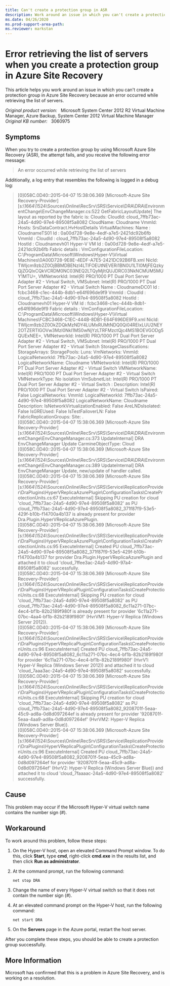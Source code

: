 ```yaml
---
title: Can't create a protection group in ASR
description: Work around an issue in which you can't create a protection group in Azure Site Recovery because an error occurred while retrieving the list of servers.
ms.date: 04/26/2020
ms.prod-support-area-path:
ms.reviewer: markstan
---
```

# Error retrieving the list of servers when you create a protection group in Azure Site Recovery

This article helps you work around an issue in which you can't create a protection group in Azure Site Recovery because an error occurred while retrieving the list of servers.

_Original product version:_ &nbsp; Microsoft System Center 2012 R2 Virtual Machine Manager, Azure Backup, System Center 2012 Virtual Machine Manager  
_Original KB number:_ &nbsp; 3060975

## Symptoms

When you try to create a protection group by using Microsoft Azure Site Recovery (ASR), the attempt fails, and you receive the following error message:

> An error occurred while retrieving the list of servers

Additionally, a log entry that resembles the following is logged in a debug log:

> [0]058C.0D40::‎2015‎-‎04‎-‎07 15:38:06.369 [Microsoft-Azure Site Recovery-Provider][s:\1664\1524\Sources\Online\RecSrv\SRS\Service\DRA\DRA\EnvironmentChange\EnvChangeManager.cs:522 GetFabricLayoutUpdate] The layout as reported by the fabric is: Clouds:  CloudId: cloud_7ffb73ac-24a5-4d90-97e4-89508f5a8082  CloudName: Cloudname  VmmId:     Hosts:  SrsDataContract.HvHostDetails  VirtualMachines:  Name             : CloudnameTS01  Id               : 0a00d728-9e8e-4edf-a7e5-2421dc92b6fb  VmmId            :   CloudId          : cloud_7ffb73ac-24a5-4d90-97e4-89508f5a8082  HostId           : Cloudnamevh01  Hyper-V VM Id    : 0a00d728-9e8e-4edf-a7e5-2421dc92b6fb  Fabric details   :   VmConfigurationFileLocation: C:\ProgramData\Microsoft\Windows\Hyper-V\Virtual Machines\0A00D728-9E8E-4EDF-A7E5-2421DC92B6FB.xml   NicId: TWljcm9zb2Z0OjBBMDBENzI4LTlFOEUtNEVERi1BN0U1LTI0MjFEQzkyQjZGQlxCQkVCRDM0NC03NEQ2LTQyMjItQUJDRC03NkNCMUM5MUY1MTU=, VMNetworkId: Intel(R) PRO/1000 PT Dual Port Server Adapter #2 - Virtual Switch, VMSubnet: Intel(R) PRO/1000 PT Dual Port Server Adapter #2 - Virtual Switch    Name             : CloudnameDC01  Id               : fcbc3468-c1ec-444b-8db1-e64f696de9f9  VmmId            :   CloudId          : cloud_7ffb73ac-24a5-4d90-97e4-89508f5a8082  HostId           : Cloudnamevh01  Hyper-V VM Id    : fcbc3468-c1ec-444b-8db1-e64f696de9f9  Fabric details   :   VmConfigurationFileLocation: C:\ProgramData\Microsoft\Windows\Hyper-V\Virtual Machines\FCBC3468-C1EC-444B-8DB1-E64F696DE9F9.xml   NicId: TWljcm9zb2Z0OkZDQkMzNDY4LUMxRUMtNDQ0Qi04REIxLUU2NEY2OTZERTlGOVw3MzI0NkI1MS0wNjYzLTRFMzctQjc4MS1BOEVGODg5QUExNEE=, VMNetworkId: Intel(R) PRO/1000 PT Dual Port Server Adapter #2 - Virtual Switch, VMSubnet: Intel(R) PRO/1000 PT Dual Port Server Adapter #2 - Virtual Switch    StorageClassifications:  StorageArrays:  StoragePools:  Luns:  VmNetworks:  VmmId:   LogicalNetworkId: 7ffb73ac-24a5-4d90-97e4-89508f5a8082  LogicalNetworkName: Cloudname  VMNetworkId: Intel(R) PRO/1000 PT Dual Port Server Adapter #2 - Virtual Switch  VMNetworkName: Intel(R) PRO/1000 PT Dual Port Server Adapter #2 - Virtual Switch  VMNetworkType: No isolation  VmSubnetList:    Intel(R) PRO/1000 PT Dual Port Server Adapter #2 - Virtual Switch :   Description: Intel(R) PRO/1000 PT Dual Port Server Adapter #2 - Virtual Switch  IsPaired: False    LogicalNetworks:  VmmId:   LogicalNetworkId: 7ffb73ac-24a5-4d90-97e4-89508f5a8082  LogicalNetworkName: Cloudname  Description:   IsNetworkVirtualizationEnabled: False  AreLNDsIsolated: False  IsGREUsed: False  IsTestFailoverLN: False    FabricReplicationGroups:  Site:  .  
> [0]058C.0D40::‎2015‎-‎04‎-‎07 15:38:06.369 [Microsoft-Azure Site Recovery-Provider][s:\1664\1524\Sources\Online\RecSrv\SRS\Service\DRA\DRA\EnvironmentChange\EnvChangeManager.cs:373 UpdateInternal] DRA EnvChangeManager Update CarmineObjectType: Cloud  
> [0]058C.0D40::‎2015‎-‎04‎-‎07 15:38:06.369 [Microsoft-Azure Site Recovery-Provider][s:\1664\1524\Sources\Online\RecSrv\SRS\Service\DRA\DRA\EnvironmentChange\EnvChangeManager.cs:389 UpdateInternal] DRA EnvChangeManager Update, new/update of handler called.  
> [0]058C.0D40::‎2015‎-‎04‎-‎07 15:38:06.369 [Microsoft-Azure Site Recovery-Provider][s:\1664\1524\Sources\Online\RecSrv\SRS\Service\ReplicationProvider\DraPlugins\HyperVReplicaAzurePlugin\ConfigurationTasks\CreateProtectionUnits.cs:67 ExecuteInternal] Skipping PU creation for cloud 'cloud_7ffb73ac-24a5-4d90-97e4-89508f5a8082' as PU cloud_7ffb73ac-24a5-4d90-97e4-89508f5a8082_371f87f9-53e5-429f-b10b-f14700a4b137 is already present for provider Dra.Plugin.HyperVReplicaAzurePlugin.  
> [0]058C.0D40::‎2015‎-‎04‎-‎07 15:38:06.369 [Microsoft-Azure Site Recovery-Provider][s:\1664\1524\Sources\Online\RecSrv\SRS\Service\ReplicationProvider\DraPlugins\HyperVReplicaAzurePlugin\ConfigurationTasks\CreateProtectionUnits.cs:95 ExecuteInternal] Created PU cloud_7ffb73ac-24a5-4d90-97e4-89508f5a8082_371f87f9-53e5-429f-b10b-f14700a4b137 for provider Dra.Plugin.HyperVReplicaAzurePlugin and attached it to cloud 'cloud_7ffee3ac-24a5-4d90-97a4-89508f5a8082' successfully.  
> [0]058C.0D40::‎2015‎-‎04‎-‎07 15:38:06.369 [Microsoft-Azure Site Recovery-Provider][s:\1664\1524\Sources\Online\RecSrv\SRS\Service\ReplicationProvider\DraPlugins\HyperVReplicaPlugin\ConfigurationTasks\CreateProtectionUnits.cs:68 ExecuteInternal] Skipping PU creation for cloud 'cloud_7ffb73ac-24a5-4d90-97e4-89508f5a8082' as PU cloud_7ffb73ac-24a5-4d90-97e4-89508f5a8082_6c11a271-07bc-4ec4-bf1b-82b2189f980f is already present for provider '6c11a271-07bc-4aa4-bf1b-82b2189f980f' (HvrVM1: Hyper-V Replica (Windows Server 2012)).  
> [0]058C.0D40::‎2015‎-‎04‎-‎07 15:38:06.369 [Microsoft-Azure Site Recovery-Provider][s:\1664\1524\Sources\Online\RecSrv\SRS\Service\ReplicationProvider\DraPlugins\HyperVReplicaPlugin\ConfigurationTasks\CreateProtectionUnits.cs:96 ExecuteInternal] Created PU cloud_7ffb73ac-24a5-4d90-97e4-89508f5a8082_6c11a271-07bc-4ec4-bf1b-82b2189f980f for provider '6c11a271-07bc-4ec4-bf1b-82b2189f980f' (HvrV1: Hyper-V Replica (Windows Server 2012)) and attached it to cloud 'cloud_7aaa3ac-24a5-4d90-97e4-89508f5a8082' successfully.  
> [0]058C.0D40::‎2015‎-‎04‎-‎07 15:38:06.369 [Microsoft-Azure Site Recovery-Provider][s:\1664\1524\Sources\Online\RecSrv\SRS\Service\ReplicationProvider\DraPlugins\HyperVReplicaPlugin\ConfigurationTasks\CreateProtectionUnits.cs:68 ExecuteInternal] Skipping PU creation for cloud 'cloud_7ffb73ac-24a5-4d90-97e4-89508f5a8082' as PU cloud_7ffb73ac-24a5-4d90-97e4-89508f5a8082_9208701f-5eaa-45c9-ad8a-0d8d097264ef is already present for provider '9208701f-5eaa-4aa9-ad8a-0d8d097264ef' (HvrVM2: Hyper-V Replica (Windows Server Blue)).  
> [0]058C.0D40::‎2015‎-‎04‎-‎07 15:38:06.369 [Microsoft-Azure Site Recovery-Provider][s:\1664\1524\Sources\Online\RecSrv\SRS\Service\ReplicationProvider\DraPlugins\HyperVReplicaPlugin\ConfigurationTasks\CreateProtectionUnits.cs:96 ExecuteInternal] Created PU cloud_7ffb73ac-24a5-4d90-97e4-89508f5a8082_9208701f-5eaa-45c9-ad8a-0d8d097264ef for provider '9208701f-5eaa-45c9-ad8a-0d8d097264ef' (HvrV2: Hyper-V Replica (Windows Server Blue)) and attached it to cloud 'cloud_7faaaac-24a5-4d90-97e4-89508f5a8082' successfully.

## Cause

This problem may occur if the Microsoft Hyper-V virtual switch name contains the number sign (#).

## Workaround

To work around this problem, follow these steps:

1. On the Hyper-V host, open an elevated Command Prompt window. To do this, click **Start**, type **cmd**, right-click **cmd.exe** in the results list, and then click **Run as administrator**.
2. At the command prompt, run the following command:

   ```console
   net stop DRA
   ```  

3. Change the name of every Hyper-V virtual switch so that it does not contain the number sign (#).
4. At an elevated command prompt on the Hyper-V host, run the following command:

   ```console
   net start DRA
   ```  

5. On the **Servers** page in the Azure portal, restart the host server.

After you complete these steps, you should be able to create a protection group successfully.

## More Information

Microsoft has confirmed that this is a problem in Azure Site Recovery, and is working on a resolution.

